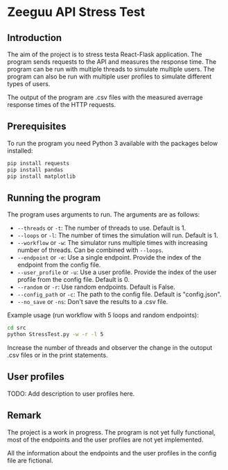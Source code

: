 # Zeeguu API Stress Test

## Introduction

The aim of the project is to stress testa React-Flask application. The program sends requests to the API and measures the response time. The program can be run with multiple threads to simulate multiple users. The program can also be run with multiple user profiles to simulate different types of users.

The output of the program are .csv files with the measured averrage response times of the HTTP requests.

## Prerequisites

To run the program you need Python 3 available with the packages below installed:

```bash
pip install requests
pip install pandas
pip install matplotlib
```

## Running the program

The program uses arguments to run. The arguments are as follows:

- `--threads` or `-t`: The number of threads to use. Default is 1.
- `--loops` or `-l`: The number of times the simulation will run. Default is 1.
- `--workflow` or `-w`: The simulator runs multiple times with increasing number of threads. Can be combined with `--loops`.
- `--endpoint` or `-e`: Use a single endpoint. Provide the index of the endpoint from the config file.
- `--user_profile` or `-u`: Use a user profile. Provide the index of the user profile from the config file. Default is 0.
- `--random` or `-r`: Use random endpoints. Default is False.
- `--config_path` or `-c`: The path to the config file. Default is "config.json".
- `--no_save` or `-ns`: Don't save the results to a .csv file.

Example usage (run workflow with 5 loops and random endpoints):

```bash
cd src
python StressTest.py -w -r -l 5
```

Increase the number of threads and observer the change in the outoput .csv files or in the print statements.

## User profiles

TODO:
Add description to user profiles here.

## Remark

The project is a work in progress. The program is not yet fully functional, most of the endpoints and the user profiles are not yet implemented.

All the information about the endpoints and the user profiles in the config file are fictional.
